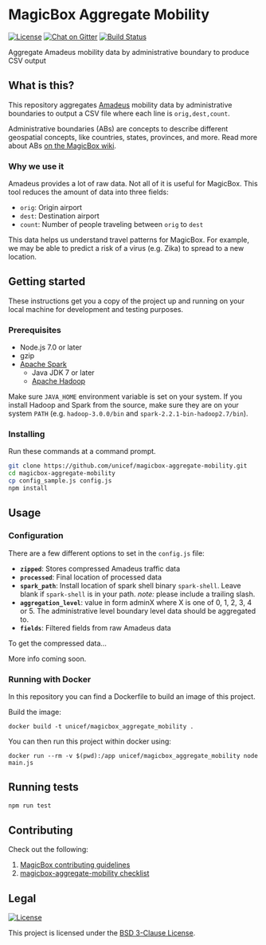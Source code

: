MagicBox Aggregate Mobility
===========================

[![License](https://img.shields.io/badge/License-BSD%203--Clause-blue.svg)](https://opensource.org/licenses/BSD-3-Clause)
[![Chat on Gitter](https://badges.gitter.im/unicef-innovation-dev/Lobby.png)](https://gitter.im/unicef-innovation-dev/Lobby)
[![Build Status](https://travis-ci.org/unicef/aggregate_airport_mobility.svg?branch=master)](https://travis-ci.org/unicef/aggregate_airport_mobility)

Aggregate Amadeus mobility data by administrative boundary to produce CSV output


## What is this?

This repository aggregates [Amadeus](http://www.amadeus.com) mobility data by
administrative boundaries to output a CSV file where each line is
`orig,dest,count`.

Administrative boundaries (ABs) are concepts to describe different geospatial
concepts, like countries, states, provinces, and more. Read more about ABs [on
the MagicBox
wiki](https://github.com/unicef/magicbox/wiki/Administrative-boundaries).

### Why we use it

Amadeus provides a lot of raw data. Not all of it is useful for MagicBox. This
tool reduces the amount of data into three fields:

* `orig`: Origin airport
* `dest`: Destination airport
* `count`: Number of people traveling between `orig` to `dest`

This data helps us understand travel patterns for MagicBox. For example, we may
be able to predict a risk of a virus (e.g. Zika) to spread to a new location.


## Getting started

These instructions get you a copy of the project up and running on your local
machine for development and testing purposes.

### Prerequisites

* Node.js 7.0 or later
* gzip
* [Apache Spark](https://spark.apache.org/)
    * Java JDK 7 or later
    * [Apache Hadoop](https://hadoop.apache.org/)

Make sure `JAVA_HOME` environment variable is set on your system. If you install
Hadoop and Spark from the source, make sure they are on your system `PATH` (e.g.
`hadoop-3.0.0/bin` and `spark-2.2.1-bin-hadoop2.7/bin`).

### Installing

Run these commands at a command prompt.

```bash
git clone https://github.com/unicef/magicbox-aggregate-mobility.git
cd magicbox-aggregate-mobility
cp config_sample.js config.js
npm install
```


## Usage

### Configuration

There are a few different options to set in the `config.js` file:

* **`zipped`**: Stores compressed Amadeus traffic data
* **`processed`**: Final location of processed data
* **`spark_path`**: Install location of spark shell binary `spark-shell`. 
Leave blank if `spark-shell` is in your path. 
_note:_ please include a trailing slash. 
* **`aggregation_level`**: value in form adminX where X is one of 0, 1, 2, 3, 4 or 5. 
The administrative level boundary level data should be aggregated to.    
* **`fields`**: Filtered fields from raw Amadeus data

To get the compressed data…

More info coming soon.

<!--

To this section specifically, we need to cover these things:

* How can someone get the directories listed above
* Where can they get the compressed data? Is there test data?
* We should try to use sane defaults so a user doesn't have to change anything
  to run, unless they're making special changes

 -->


### Running with Docker

In this repository you can find a Dockerfile to build an image of this project.

Build the image:

```
docker build -t unicef/magicbox_aggregate_mobility .
```

You can then run this project within docker using:

```
docker run --rm -v $(pwd):/app unicef/magicbox_aggregate_mobility node main.js
```

## Running tests

```bash
npm run test
```


## Contributing

Check out the following:

1. [MagicBox contributing
   guidelines](https://github.com/unicef/magicbox/wiki/Contributing-guidelines)
2. [magicbox-aggregate-mobility
   checklist](https://github.com/unicef/magicbox-aggregate-mobility/blob/master/.github/CONTRIBUTING.md)


## Legal

[![License](https://img.shields.io/badge/License-BSD%203--Clause-blue.svg)](https://opensource.org/licenses/BSD-3-Clause)

This project is licensed under the [BSD 3-Clause
License](https://opensource.org/licenses/BSD-3-Clause).
